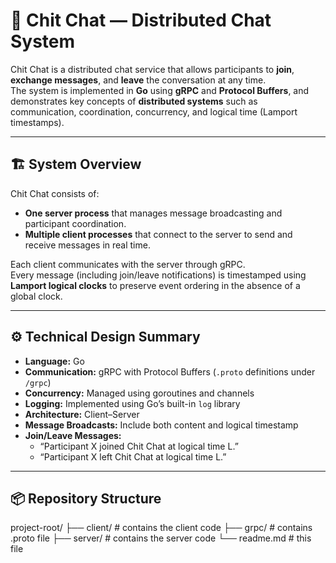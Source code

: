 # 💬 Chit Chat — Distributed Chat System

Chit Chat is a distributed chat service that allows participants to **join**, **exchange messages**, and **leave** the conversation at any time.  
The system is implemented in **Go** using **gRPC** and **Protocol Buffers**, and demonstrates key concepts of **distributed systems** such as communication, coordination, concurrency, and logical time (Lamport timestamps).

---

## 🏗️ System Overview

Chit Chat consists of:
- **One server process** that manages message broadcasting and participant coordination.
- **Multiple client processes** that connect to the server to send and receive messages in real time.

Each client communicates with the server through gRPC.  
Every message (including join/leave notifications) is timestamped using **Lamport logical clocks** to preserve event ordering in the absence of a global clock.

---

## ⚙️ Technical Design Summary

- **Language:** Go  
- **Communication:** gRPC with Protocol Buffers (`.proto` definitions under `/grpc`)  
- **Concurrency:** Managed using goroutines and channels  
- **Logging:** Implemented using Go’s built-in `log` library  
- **Architecture:** Client–Server  
- **Message Broadcasts:** Include both content and logical timestamp  
- **Join/Leave Messages:**  
  - “Participant X joined Chit Chat at logical time L.”  
  - “Participant X left Chit Chat at logical time L.”

---

## 📦 Repository Structure

project-root/
├── client/ # contains the client code
├── grpc/ # contains .proto file
├── server/ # contains the server code
└── readme.md # this file
